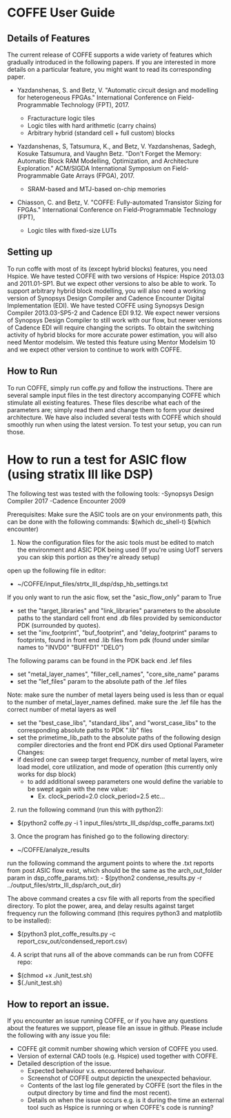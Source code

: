 # COFFE User Guide


## Details of Features
The current release of COFFE supports a wide variety of features which gradually introduced in the following papers. If you are interested in more details on a particular feature, you might want to read its corresponding paper.

* Yazdanshenas, S. and Betz, V. "Automatic circuit design and modelling for heterogeneous FPGAs." International Conference on Field-Programmable Technology (FPT), 2017.
  * Fracturacture logic tiles
  * Logic tiles with hard arithmetic (carry chains)
  * Arbitrary hybrid (standard cell + full custom) blocks

* Yazdanshenas, S, Tatsumura, K., and Betz, V. Yazdanshenas, Sadegh, Kosuke Tatsumura, and Vaughn Betz. "Don't Forget the Memory: Automatic Block RAM Modelling, Optimization, and Architecture Exploration." ACM/SIGDA International Symposium on Field-Programmable Gate Arrays (FPGA), 2017. 
  * SRAM-based and MTJ-based on-chip memories

* Chiasson, C. and Betz, V. "COFFE: Fully-automated Transistor Sizing for FPGAs." International Conference on Field-Programmable Technology (FPT),
  * Logic tiles with fixed-size LUTs
  
## Setting up

To run coffe with most of its (except hybrid blocks) features, you need Hspice. We have tested COFFE with two versions of Hspice: Hspice 2013.03 and 2011.01-SP1. But we expect other versions to also be able to work.
To support arbitrary hybrid block modelling, you will also need a working version of Synopsys Design Compiler and Cadence Encounter Digital Implementation (EDI). We have tested COFFE using Synopsys Design Compiler 2013.03-SP5-2 and Cadence EDI 9.12.
We expect newer versions of Synopsys Design Compiler to still work with our flow, but newer versions of Cadence EDI will require changing the scripts.
To obtain the switching activity of hybrid blocks for more accurate power estimation, you will also need Mentor modelsim. We tested this feature using Mentor Modelsim 10 and we expect other version to continue to work with COFFE.

  
## How to Run

To run COFFE, simply run coffe.py and follow the instructions.
There are several sample input files in the test directory accompanying COFFE which stimulate all existing features. These files describe what each of the parameters are; simply read them and change them to form your desired architecture.
We have also included several tests with COFFE which should smoothly run when using the latest version. To test your setup, you can run those.

# How to run a test for ASIC flow (using stratix III like DSP)
The following test was tested with the following tools:
-Synopsys Design Compiler 2017
-Cadence Encounter 2009

Prerequisites:
Make sure the ASIC tools are on your environments path, this can be done with the following commands:
$(which dc_shell-t)
$(which encounter)

1. Now the configuration files for the asic tools must be edited to match the environment and ASIC PDK being used
(If you're using UofT servers you can skip this portion as they're already setup)

  open up the following file in editor:
  - ~/COFFE/input_files/strtx_III_dsp/dsp_hb_settings.txt

  If you only want to run the asic flow, set the "asic_flow_only" param to True

  - set the "target_libraries" and "link_libraries" parameters to the absolute paths to the standard cell front end .db files provided by semiconductor PDK (surrounded by quotes).
  - set the "inv_footprint", "buf_footprint", and "delay_footprint" params to footprints, found in front end .lib files from pdk (found under similar names to "INVD0" "BUFFD1" "DEL0")

  The following params can be found in the PDK back end .lef files
  - set "metal_layer_names", "filler_cell_names", "core_site_name" params
  - set the "lef_files" param to the absolute path of the .lef files 

  Note: 
    make sure the number of metal layers being used is less than or equal to the number of metal_layer_names defined.
    make sure the .lef file has the correct number of metal layers as well

  - set the "best_case_libs", "standard_libs", and "worst_case_libs" to the corresponding absolute paths to PDK ".lib" files
  - set the primetime_lib_path to the absolute paths of the following design compiler directories and the front end PDK dirs used
  Optional Parameter Changes:
  - if desired one can sweep target frequency, number of metal layers, wire load model, core utilization, and mode of operation (this currently only works for dsp block)
    - to add additional sweep parameters one would define the variable to be swept again with the new value:
      - Ex. 
        clock_period=2.0
        clock_period=2.5
        etc...
2. run the following command (run this with python2):
  - $(python2 coffe.py -i 1 input_files/strtx_III_dsp/dsp_coffe_params.txt)

3. Once the program has finished go to the following directory:
  - ~/COFFE/analyze_results

  run the following command the argument points to where the .txt reports from post ASIC flow exist, which should be the same as the arch_out_folder param in dsp_coffe_params.txt):
    - $(python2 condense_results.py -r ../output_files/strtx_III_dsp/arch_out_dir)

  The above command creates a csv file with all reports from the specified directory.
  To plot the power, area, and delay results against target frequency run the following command (this requires python3 and matplotlib to be installed):
  - $(python3 plot_coffe_results.py -c report_csv_out/condensed_report.csv)

4. A script that runs all of the above commands can be run from COFFE repo:
  - $(chmod +x ./unit_test.sh)
  - $(./unit_test.sh)






## How to report an issue.

If you encounter an issue running COFFE, or if you have any questions about the features we support, please file an issue in github.
Please include the following with any issue you file:

  * COFFE git commit number showing which version of COFFE you used.
  * Version of external CAD tools (e.g. Hspice) used together with COFFE.
  * Detailed description of the issue.
    * Expected behaviour v.s. encountered behaviour.
    * Screenshot of COFFE output depictin the unexpected behaviour.
    * Contents of the last log file generated by COFFE (sort the files in the output directory by time and find the most recent).
    * Details on when the issue occurs e.g. is it during the time an external tool such as Hspice is running or when COFFE's code is running?


    
  
